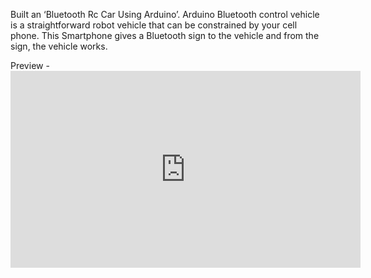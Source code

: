 Built an ‘Bluetooth Rc Car Using Arduino’. Arduino Bluetooth control vehicle is a straightforward robot vehicle that can be constrained by your cell phone. This Smartphone gives a Bluetooth sign to the vehicle and from the sign, the vehicle works.

Preview - <iframe width="560" height="315" src="https://www.youtube.com/embed/ms-QdbZIKvE" title="YouTube video player" frameborder="0" allow="accelerometer; autoplay; clipboard-write; encrypted-media; gyroscope; picture-in-picture; web-share" allowfullscreen></iframe>
